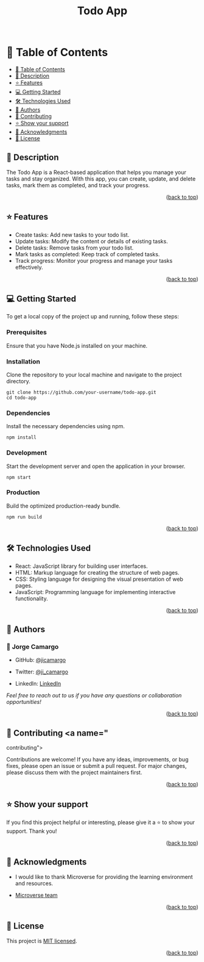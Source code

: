 <a name="readme-top"></a>
  
<div align="center">
  <br/>

  <h1><b>Todo App</b></h1>

  <br/>
</div>

<!-- TABLE OF CONTENTS -->
# 📗 Table of Contents

- [📗 Table of Contents](#table-of-contents)
- [📖 Description](#description)
- [⭐️ Features](#️app-features)
- [💻 Getting Started](#getting-started)
- [🛠 Technologies Used](#technologies-used)
- [👥 Authors ](#-authors-)
- [🤝 Contributing](#contributing)
- [⭐️ Show your support](#️-show-your-support-)
- [🙏 Acknowledgments](#-acknowledgments-)
- [📝 License](#license)

<!-- DESCRIPTION -->
## 📖 Description <a name="description"></a>

The Todo App is a React-based application that helps you manage your tasks and stay organized. With this app, you can create, update, and delete tasks, mark them as completed, and track your progress.

<p align="right">(<a href="#readme-top">back to top</a>)</p>

<!-- FEATURES -->
## ⭐️ Features <a name="app-features"></a>

- Create tasks: Add new tasks to your todo list.
- Update tasks: Modify the content or details of existing tasks.
- Delete tasks: Remove tasks from your todo list.
- Mark tasks as completed: Keep track of completed tasks.
- Track progress: Monitor your progress and manage your tasks effectively.

<p align="right">(<a href="#readme-top">back to top</a>)</p>

<!-- GETTING STARTED -->
## 💻 Getting Started <a name="getting-started"></a>

To get a local copy of the project up and running, follow these steps:

### Prerequisites
Ensure that you have Node.js installed on your machine.

### Installation
Clone the repository to your local machine and navigate to the project directory.

```shell
git clone https://github.com/your-username/todo-app.git
cd todo-app
```

### Dependencies
Install the necessary dependencies using npm.

```shell
npm install
```

### Development
Start the development server and open the application in your browser.

```shell
npm start
```

### Production
Build the optimized production-ready bundle.

```shell
npm run build
```

<p align="right">(<a href="#readme-top">back to top</a>)</p>

<!-- TECHNOLOGIES USED -->
## 🛠 Technologies Used <a name="technologies-used"></a>

- React: JavaScript library for building user interfaces.
- HTML: Markup language for creating the structure of web pages.
- CSS: Styling language for designing the visual presentation of web pages.
- JavaScript: Programming language for implementing interactive functionality.

<p align="right">(<a href="#readme-top">back to top</a>)</p>

<!-- AUTHORS -->
## 👥 Authors <a name="authors"></a>

### 👤 **Jorge Camargo**  

  - GitHub: [@jicamargo](https://github.com/jicamargo)

  - Twitter: [@ji_camargo](https://twitter.com/ji_camargo)

  - LinkedIn: [LinkedIn](https://linkedin.com/in/jorgecamargog)

  _Feel free to reach out to us if you have any questions or collaboration opportunities!_

<p align="right">(<a href="#readme-top">back to top</a>)</p>

<!-- CONTRIBUTING -->
## 🤝 Contributing <a name="

contributing"></a>

Contributions are welcome! If you have any ideas, improvements, or bug fixes, please open an issue or submit a pull request. For major changes, please discuss them with the project maintainers first.

<p align="right">(<a href="#readme-top">back to top</a>)</p>

<!-- SUPPORT -->
## ⭐️ Show your support <a name="support"></a>

If you find this project helpful or interesting, please give it a ⭐️ to show your support. Thank you!

<p align="right">(<a href="#readme-top">back to top</a>)</p>

<!-- ACKNOWLEDGEMENTS -->
## 🙏 Acknowledgments <a name="acknowledgements"></a>

- I would like to thank Microverse for providing the learning environment and resources.

- [Microverse team](https://microverse.org/)

<p align="right">(<a href="#readme-top">back to top</a>)</p>


<!-- LICENSE -->
## 📝 License <a name="license"></a>

This project is [MIT licensed](LICENSE).

<p align="right">(<a href="#readme-top">back to top</a>)</p>